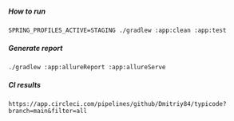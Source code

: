 ##### How to run
```
SPRING_PROFILES_ACTIVE=STAGING ./gradlew :app:clean :app:test
```

##### Generate report
```
./gradlew :app:allureReport :app:allureServe
```

##### CI results
```
https://app.circleci.com/pipelines/github/Dmitriy84/typicode?branch=main&filter=all
```
